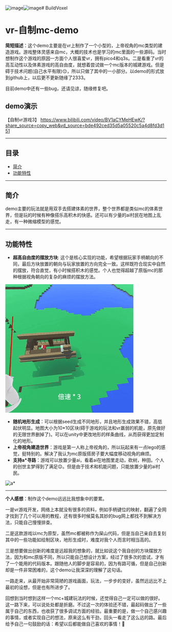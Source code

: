 ![image](https://github.com/user-attachments/assets/eddb452c-eeab-401e-885c-c231418f9311)![image](https://github.com/user-attachments/assets/9b88d133-c25f-44ca-b7e6-aff3e52b348b)# BuildVoxel
# vr-自制mc-demo

**简短描述**：这个demo主要是在vr上制作了一个小型的，上帝视角的mc类型的建造游戏。游戏整体灵感来自mc，大概的技术也是学习的mc里面的一些源码。当时想制作这个游戏的原因一方面个人很喜爱vr，拥有pico4和q3s。二是看重了vr的高互动性以及体素游戏的高自由度，就想着尝试做一个mc版本的城建游戏。但是碍于技术问题(自己水平有限)😔，所以只做了其中的一小部分。以demo的形式放到github上，以后更不更新随缘了2333。

目前demo中还有一些bug，还请见谅，随缘修复吧。

## demo演示
【自制vr游戏3】 https://www.bilibili.com/video/BV1aCYMeHEwK/?share_source=copy_web&vd_source=bde492ced35d5a05520c5a4d8fd3d151

---

## **目录**
- [简介](#简介)
- [功能特性](#功能特性)

---

## **简介**

demo主要的玩法就是用双手去搭建体素的世界，整个世界都是类似mc的体素世界，但是玩的时候有种像搭乐高积木的快感。还可以有少量的ai村民在地图上乱走，有一种微缩模型的感觉。

---

## **功能特性**
- **超高自由度的摆放方块**: 这个是核心实现的功能，希望根据玩家手柄朝向的不同，最后方块放置的朝向与玩家放置的方向完全一致。这样既符合现实中自然的摆放，符合直觉，有小时候搭积木的感觉。个人也觉得超越了原版mc的那种根据视角朝向的复杂的麻烦的摆放方法。

![摆放方块](https://raw.githubusercontent.com/unfire53/vr-mc-demo/refs/heads/main/build.gif)

- **随机地形生成**：可以根据seed生成不同地形，并且地形生成效果不错，高低起伏明显。地图大小为10*10区块(碍于游戏的玩法和vr羸弱的机能，原先做好的无限世界删掉了)。可以在unity中更改地形的样条曲线，从而获得更加定制化的地形。
- **上帝视角建造世界**：游戏是第一人称上帝视角的，所以玩起来有一点lego的感觉，挺特别的。解决了我认为mc原版搭房子要大幅度移动视角的麻烦。
- **支持a*寻路**：游戏可以放置少量ai，看着ai在地图里走动，砍树，种田。个人的创世主梦得到了满足😌。但是由于技术和机能问题，只能放置少量的ai村民。

![a*](https://github.com/unfire53/vr-mc-demo/blob/main/walk.gif)

---

**个人感想**：制作这个demo远远比我想象中的要累。

一是vr游戏开发，网络上本就没有很多的资料，例如手柄键位的映射，翻遍了全网才找到了几个可以用的教程，还有很多时候莫名其妙的bug网上都找不到解决方法，只能自己慢慢排查。

二是这款游戏以mc为原型，虽然mc都被称作为屎山代码，但是当自己亲自去复刻其中的一些功能如绘制区块，地形生成时，难度对我个人而言时相当高的。

三是想要做出创新的难度是远超我的想象的，就比如说这个我自创的方块摆放方法，因为和mc原版不同，所以只能自己想设计方案，经过了很多次的尝试，才有了一个能用的代码版本。跟随他人的脚步是容易的，因为有路可循，但是自己创新却是一件非常困难的，这个demo让我深深的理解了这句话。

一路走来，从最开始非常简陋的游戏画面，玩法，一步步的变好，虽然远远比不上最初的设想，但是也有所进步了。

回想到当时想到这样一个mc+城建玩法的时候，还觉得自己一定可以做的很好。这一路下来，可以说处处都是折磨。不过这一次的体验还不错，最起码做出了一些属于自己的东西，也收获了很多调试方面的经验。最重要的是，做一个自己感兴趣的事情，或者实现自己的想法，原来这么有干劲，回头一看走了这么远的路。最后给予自己一句鼓励的话：希望以后都能做自己喜欢的事情！🤩
